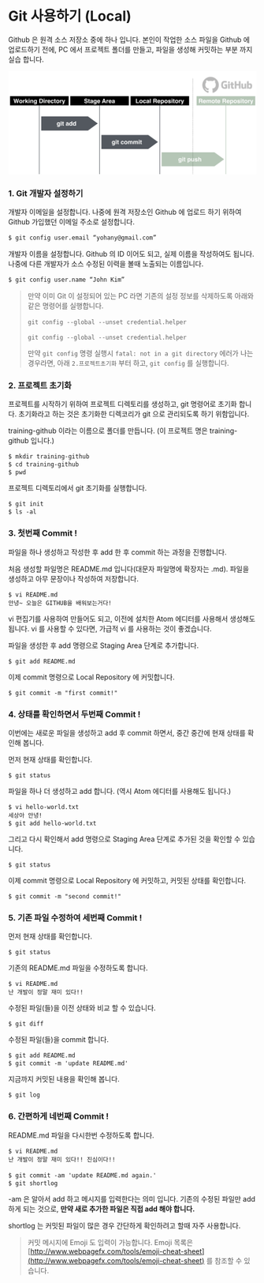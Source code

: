 # Git 사용하기 \(Local\)

Github 은 원격 소스 저장소 중에 하나 입니다. 본인이 작업한 소스 파일을 Github 에 업로드하기 전에, PC 에서 프로젝트 폴더를 만들고, 파일을 생성해 커밋하는 부분 까지 실습 합니다.

![](/images/git-flow-left-1.png)

### 1. Git 개발자 설정하기

개발자 이메일을 설정합니다. 나중에 원격 저장소인 Github 에 업로드 하기 위하여  Github 가입했던 이메일 주소로 설정합니다.

```bash
$ git config user.email “yohany@gmail.com”
```

개발자 이름을 설정합니다. Github 의 ID 이어도 되고, 실제 이름을 작성하여도 됩니다. 나중에 다른 개발자가 소스 수정된 이력을 볼때 노출되는 이름입니다.

```bash
$ git config user.name “John Kim”
```

> 만약 이미 Git 이 설정되어 있는 PC 라면 기존의 설정 정보를 삭제하도록 아래와 같은 명령어를 실행합니다.
>
> `git config --global --unset credential.helper`
>
> `git config --global --unset credential.helper`
>
> 만약 `git config` 명령 실행시 `fatal: not in a git directory` 에러가 나는 경우라면, 아래 `2.프로젝트초기화` 부터 하고, `git config` 를 실행합니다.

### 

### 2. 프로젝트 초기화

프로젝트를 시작하기 위하여 프로젝트 디렉토리를 생성하고, git 명령어로 초기화 합니다. 초기화라고 하는 것은 초기화한 디렉코리가 git 으로 관리되도록 하기 위함입니다.

training-github 이라는 이름으로 폴더를 만듭니다. \(이 프로젝트 명은 training-github 입니다.\)

```
$ mkdir training-github
$ cd training-github
$ pwd
```

프로젝트 디렉토리에서 git 초기화를 실행합니다.

```
$ git init
$ ls -al
```

### 

### 3. 첫번째 Commit !

파일을 하나 생성하고 작성한 후 add 한 후 commit 하는 과정을 진행합니다.

처음 생성할 파일명은 README.md 입니다\(대문자 파일명에 확장자는 .md\). 파일을 생성하고 아무 문장이나 작성하여 저장합니다.

```
$ vi README.md
안녕~ 오늘은 GITHUB을 배워보는거다!
```

vi 편집기를 사용하여 만들어도 되고, 이전에 설치한 Atom 에디터를 사용해서 생성해도 됩니다. vi 를 사용할 수 있다면, 가급적 vi 를 사용하는 것이 좋겠습니다.

파일을 생성한 후 add 명령으로 Staging Area 단계로 추가합니다.

```
$ git add README.md
```

이제 commit 명령으로 Local Repository 에 커밋합니다.

```
$ git commit -m "first commit!"
```

### 

### 4. 상태를 확인하면서 두번째 Commit !

이번에는 새로운 파일을 생성하고 add 후 commit 하면서, 중간 중간에 현재 상태를 확인해 봅니다.

먼저 현재 상태를 확인합니다.

```
$ git status
```

파일을 하나 더 생성하고 add 합니다. \(역시 Atom 에디터를 사용해도 됩니다.\)

```
$ vi hello-world.txt
세상아 안녕!
$ git add hello-world.txt
```

그리고 다시 확인해서 add 명령으로 Staging Area 단계로 추가된 것을 확인할 수 있습니다.

```
$ git status
```

이제 commit 명령으로 Local Repository 에 커밋하고, 커밋된 상태를 확인합니다.

```
$ git commit -m "second commit!"
```

### 

### 5. 기존 파일 수정하여 세번째 Commit !

먼저 현재 상태를 확인합니다.

```
$ git status
```

기존의 README.md 파일을 수정하도록 합니다.

```
$ vi README.md
난 개발이 정말 재미 있다!!
```

수정된 파일\(들\)을 이전 상태와 비교 할 수 있습니다.

```
$ git diff
```

수정된 파일\(들\)을 commit 합니다.

```
$ git add README.md
$ git commit -m 'update README.md'
```

지금까지 커밋된 내용을 확인해 봅니다.

```
$ git log
```

### 

### 6. 간편하게 네번째 Commit !

README.md 파일을 다시한번 수정하도록 합니다.

```
$ vi README.md
난 개발이 정말 재미 있다!! 진심이다!!

$ git commit -am 'update README.md again.'
$ git shortlog
```

-am 은 알아서 add 하고 메시지를 입력한다는 의미 입니다. 기존의 수정된 파일만 add 하게 되는 것으로, **만약 새로 추가한 파일은 직접 add 해야 합니다.**

shortlog 는 커밋된 파일이 많은 경우 간단하게 확인하려고 할때 자주 사용합니다.

> 커밋 메시지에 Emoji 도 입력이 가능합니다. Emoji 목록은 [http://www.webpagefx.com/tools/emoji-cheat-sheet](http://www.webpagefx.com/tools/emoji-cheat-sheet) 를 참조할 수 있습니다.




